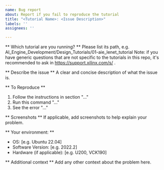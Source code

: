```yaml
---
name: Bug report
about: Report if you fail to reproduce the tutorial
title: "<Tutorial Name>: <Issue Description>"
labels: ''
assignees: ''

---
```


** Which tutorial are you running? **
Please list its path, e.g. AI_Engine_Development/Design_Tutorials/01-aie_lenet_tutorial
Note: if you have generic questions that are not specific to the tutorials in this repo, it's recommended to ask in https://support.xilinx.com/s/ .

** Describe the issue **
A clear and concise description of what the issue is.

** To Reproduce **
1. Follow the instructions in section "..."
2. Run this command "..."
3. See the error "..."

** Screenshots **
If applicable, add screenshots to help explain your problem.

** Your environment: **
- OS: [e.g. Ubuntu 22.04]
- Software Version: [e.g. 2022.2] 
- Hardware (if applicable): [e.g. U200, VCK190]

** Additional context **
Add any other context about the problem here.
